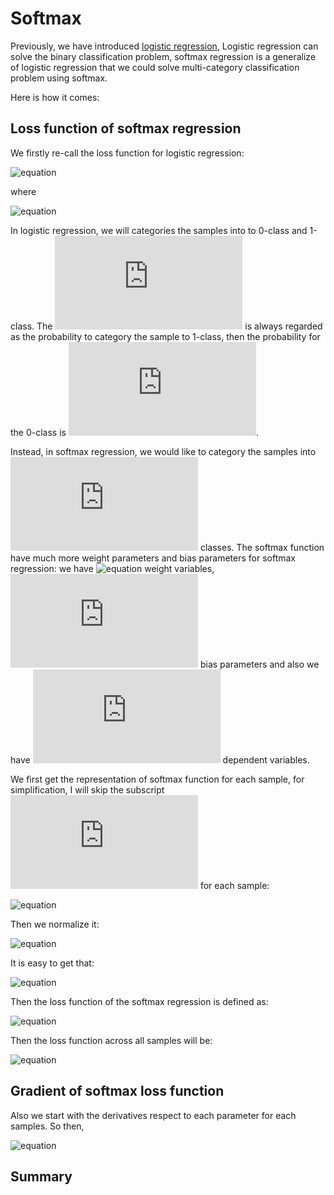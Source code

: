 # Softmax

Previously, we have introduced [logistic regression](https://github.com/chenxingwei/machine_learning_from_scratch/blob/master/algorithm/3.logisticRegression.md),
Logistic regression can solve the binary classification problem, softmax regression is a generalize of logistic regression that we could solve multi-category
classification problem using softmax.

Here is how it comes:

## Loss function of softmax regression

We firstly re-call the loss function for logistic regression:

![equation](http://latex.codecogs.com/gif.latex?J(\theta)=-\sum_{i=1}^{n}(y_ilog(a_i)+(1-y_i)log(1-a_i)))

where

![equation](http://latex.codecogs.com/gif.latex?a_i=\frac{1}{1+e^{-x_i\theta}})

In logistic regression, we will categories the samples into to 0-class and 1-class. The ![equation](http://latex.codecogs.com/gif.latex?a_i) is always regarded as the probability to category the sample to 1-class, then the probability for the 0-class is ![equation](http://latex.codecogs.com/gif.latex?1-a_i). 

Instead, in softmax regression, we would like to category the samples into ![equation](http://latex.codecogs.com/gif.latex?K) classes. The softmax function have much more weight parameters and bias parameters for softmax regression: we have ![equation](http://latex.codecogs.com/gif.latex?m\times{K}) weight variables, ![equation](http://latex.codecogs.com/gif.latex?K) bias parameters and also we have ![equation](http://latex.codecogs.com/gif.latex?K) dependent variables.

We first get the representation of softmax function for each sample, for simplification, I will skip the subscript ![equation](http://latex.codecogs.com/gif.latex?i) for each sample:

![equation](http://latex.codecogs.com/gif.latex?a_{k}=\sum_{j=1}^{m}x_{j}w_{jk}+b_k=\sum_{j=1}^{m+1}x_{j}\theta_{jk},k=1,2,...,K)

Then we normalize it:

![equation](http://latex.codecogs.com/gif.latex?s_{j}=\frac{e^{a_{j}}}{\sum_{k=1}^{K}e^{a_{k}}})

It is easy to get that:

![equation](http://latex.codecogs.com/gif.latex?\sum_{k=1}^{K}s_{k}=1)

Then the loss function of the softmax regression is defined as:

![equation](http://latex.codecogs.com/gif.latex?J(\theta;x)=-\sum_{k=1}^{K}y_{k}log(s_{k}))

Then the loss function across all samples will be:

![equation](http://latex.codecogs.com/gif.latex?J(\theta)=-\sum\sum_{k=1}^{K}y_{k}log(s_{k}))


## Gradient of softmax loss function

Also we start with the derivatives respect to each parameter for each samples. So then, 

![equation](http://latex.codecogs.com/gif.latex?\frac{\partial{J(\theta;x)}}{\partial{\theta_i}})




## Summary


